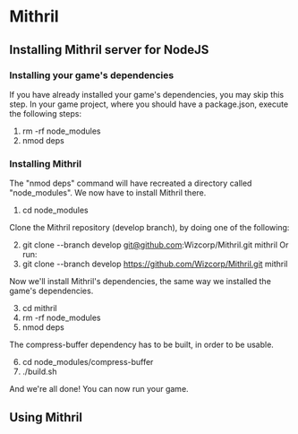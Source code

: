 # Mithril

## Installing Mithril server for NodeJS

### Installing your game's dependencies

If you have already installed your game's dependencies, you may skip this step.
In your game project, where you should have a package.json, execute the following steps:

1. rm -rf node_modules
2. nmod deps

### Installing Mithril

The "nmod deps" command will have recreated a directory called "node_modules". We now have to install Mithril there.

1. cd node_modules

Clone the Mithril repository (develop branch), by doing one of the following:

2. git clone --branch develop git@github.com:Wizcorp/Mithril.git mithril
Or run:
2. git clone --branch develop https://github.com/Wizcorp/Mithril.git mithril

Now we'll install Mithril's dependencies, the same way we installed the game's dependencies.

3. cd mithril
4. rm -rf node_modules
5. nmod deps

The compress-buffer dependency has to be built, in order to be usable.

6. cd node_modules/compress-buffer
7. ./build.sh

And we're all done! You can now run your game.

## Using Mithril


